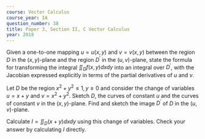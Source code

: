 ```yaml
---
course: Vector Calculus
course_year: IA
question_number: 38
title: Paper 3, Section II, C Vector Calculus
year: 2018
---
```




Given a one-to-one mapping $u=u(x, y)$ and $v=v(x, y)$ between the region $D$ in the $(x, y)$-plane and the region $D^{\prime}$ in the $(u, v)$-plane, state the formula for transforming the integral $\iint_{D} f(x, y) d x d y$ into an integral over $D^{\prime}$, with the Jacobian expressed explicitly in terms of the partial derivatives of $u$ and $v$.

Let $D$ be the region $x^{2}+y^{2} \leqslant 1, y \geqslant 0$ and consider the change of variables $u=x+y$ and $v=x^{2}+y^{2}$. Sketch $D$, the curves of constant $u$ and the curves of constant $v$ in the $(x, y)$-plane. Find and sketch the image $D^{\prime}$ of $D$ in the $(u, v)$-plane.

Calculate $I=\iint_{D}(x+y) d x d y$ using this change of variables. Check your answer by calculating $I$ directly.